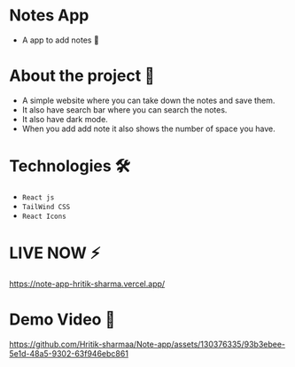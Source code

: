 # Notes App
- A app to add notes 📒

# About the project 🎯
- A simple website where you can take down the notes and save them.
- It also have search bar where you can search the notes.
- It also have dark mode.
- When you add add note it also shows the number of space you have.

# Technologies 🛠
- `React js`
- `TailWind CSS`
- `React Icons`

# LIVE NOW ⚡
https://note-app-hritik-sharma.vercel.app/

# Demo Video 🎥

https://github.com/Hritik-sharmaa/Note-app/assets/130376335/93b3ebee-5e1d-48a5-9302-63f946ebc861

